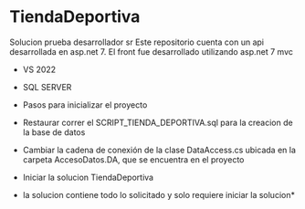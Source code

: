 # TiendaDeportiva
Solucion prueba desarrollador sr
Este repositorio cuenta con un api desarrollada en asp.net 7. El front fue desarrollado utilizando asp.net 7 mvc

* VS 2022
* SQL SERVER
*  Pasos para inicializar el proyecto

* Restaurar correr el SCRIPT_TIENDA_DEPORTIVA.sql para la creacion de la base de datos 
* Cambiar la cadena de conexión de la clase DataAccess.cs ubicada en la carpeta AccesoDatos.DA, 
  que se encuentra en el proyecto 
* Iniciar la solucion TiendaDeportiva 
* la solucion contiene todo lo solicitado y solo requiere iniciar la solucion*

